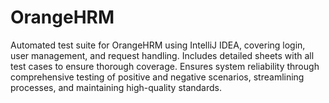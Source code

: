 # OrangeHRM
Automated test suite for OrangeHRM using IntelliJ IDEA, covering login, user management, and request handling. Includes detailed sheets with all test cases to ensure thorough coverage. Ensures system reliability through comprehensive testing of positive and negative scenarios, streamlining processes, and maintaining high-quality standards.
